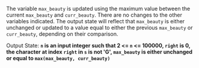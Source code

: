 The variable `max_beauty` is updated using the maximum value between the current `max_beauty` and `curr_beauty`. There are no changes to the other variables indicated. The output state will reflect that `max_beauty` is either unchanged or updated to a value equal to either the previous `max_beauty` or `curr_beauty`, depending on their comparison.

Output State: **`n` is an input integer such that 2 <= `n` <= 100000, `right` is 0, the character at index `right` in `s` is not 'G', `max_beauty` is either unchanged or equal to `max(max_beauty, curr_beauty)`**